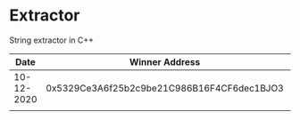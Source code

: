 # Extractor
String extractor in C++

|Date|Winner Address|Ammount|CryptoCurrency|Extraction|
|--|--|--|--|--|
|10-12-2020|0x5329Ce3A6f25b2c9be21C986B16F4CF6dec1BJO3|0.0101|ETH|[Image](https://github.com/NoNameoN-A/Extractor/blob/main/10-12-2020/Extracion.png)|
||||||
